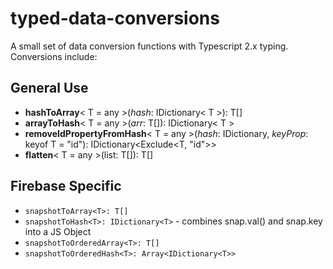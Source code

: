 # typed-data-conversions

A small set of data conversion functions with Typescript 2.x typing. Conversions include:

## General Use

- **hashToArray**&lt; T = any &gt;(_hash_: IDictionary&lt; T &gt;): T[]
- **arrayToHash**&lt; T = any &gt;(_arr_: T[]): IDictionary&lt; T &gt;
- **removeIdPropertyFromHash**&lt; T = any &gt;(_hash_: IDictionary<T>, _keyProp_: keyof T = "id"): IDictionary<Exclude<T, "id">>
- **flatten**&lt; T = any &gt;(list: T[]): T[]

## Firebase Specific

- `snapshotToArray<T>: T[]`
- `snapshotToHash<T>: IDictionary<T>` - combines snap.val() and snap.key into a JS Object
- `snapshotToOrderedArray<T>: T[]`
- `snapshotToOrderedHash<T>: Array<IDictionary<T>>`

